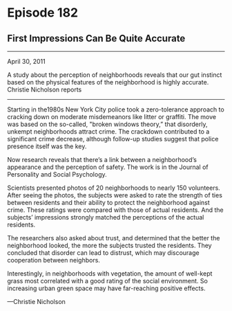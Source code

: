 # Episode 182

## First Impressions Can Be Quite Accurate

---

April 30, 2011

A study about the perception of neighborhoods reveals that our gut instinct based on the physical features of the neighborhood is highly accurate. Christie Nicholson reports

---

Starting in the1980s New York City police took a zero-tolerance approach to cracking down on moderate misdemeanors like litter or graffiti. The move was based on the so-called, "broken windows theory,” that disorderly, unkempt neighborhoods attract crime. The crackdown contributed to a significant crime decrease, although follow-up studies suggest that police presence itself was the key.

Now research reveals that there’s a link between a neighborhood’s appearance and the perception of safety. The work is in the Journal of Personality and Social Psychology.

Scientists presented photos of 20 neighborhoods to nearly 150 volunteers. After seeing the photos, the subjects were asked to rate the strength of ties between residents and their ability to protect the neighborhood against crime. These ratings were compared with those of actual residents. And the subjects’ impressions strongly matched the perceptions of the actual residents.

The researchers also asked about trust, and determined that the better the neighborhood looked, the more the subjects trusted the residents. They concluded that disorder can lead to distrust, which may discourage cooperation between neighbors.

Interestingly, in neighborhoods with vegetation, the amount of well-kept grass most correlated with a good rating of the social environment. So increasing urban green space may have far-reaching positive effects.

—Christie Nicholson

